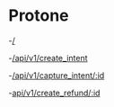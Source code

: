 # Protone
-[/](https://enthusiastic-slug-undershirt.cyclic.app/)

-[/api/v1/create_intent](https://enthusiastic-slug-undershirt.cyclic.app/api/v1/create_intent)

-[/api/v1/capture_intent/:id](https://enthusiastic-slug-undershirt.cyclic.app/api/v1/capture_intent/pi_3Oed7kSEq04GdtyF1j6M7t3a)

-[api/v1/create_refund/:id](https://enthusiastic-slug-undershirt.cyclic.app/api/v1/create_refund/pi_3Oed7kSEq04GdtyF1j6M7t3a)